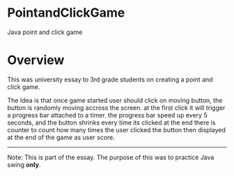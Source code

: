 # PointandClickGame
Java point and click game


# Overview

This was university essay to 3rd grade students on creating a point and click game.

The Idea is that once game started user should click on moving button, the button is randomly moving accross the screen. at the first click it will trigger a progress bar attached to a timer.
the progress bar speed up every 5 seconds, and the button shrinks every time its clicked at the end there is counter to count how many times the user clicked the button then displayed at the end of the game as user score.

***

Note: This is part of the essay. The purpose of this was to practice Java swing **only**.  
